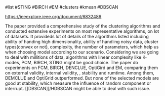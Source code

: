 
#list #STING #BIRCH #EM #clusters #kmean #DBSCAN 

https://ieeexplore.ieee.org/document/6832486

The paper provided a comprehensive study of the clustering algorithms and conducted extensive experiments on most representative algorithms, on lot of datasets. It provideds lot of details of the algorithms listed including ability of handing high dimensionality, ability of handling noisy data, cluster types(convex or not), complexity, the number of parameters, which help us when choosing model according to our scenario. Considering we are going to deal with millitions of data, algorithms with linear complexity like K-modes, PCM, BIRCH, STING might be good choice. The paper do experiments on FCM, BIRCH, DENCLUE, OptiGird and EM, comparing them on external validity, internal validity, , stability and rumtime. Among them, DEMCLUE and OptiGrid outperformed. But none of the selected models are good at stability, which measure the influence of random component or interrupt. [[DBSCAN]]/HDBSCAN might be able to deal with such issue.